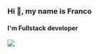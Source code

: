 ### Hi 👋, my name is Franco
#### I'm Fullstack developer
![](https://res.cloudinary.com/druj3xeao/image/upload/v1633364564/readme/Everybody_wants_to_build_and_nobody_wants_to_do_maintenance_zk6ixn.gif)
